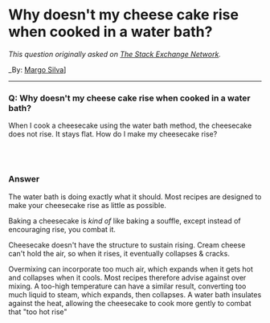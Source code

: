 ﻿# Why doesn't my cheese cake rise when cooked in a water bath?

_This question originally asked on [The Stack Exchange Network](https://cooking.stackexchange.com/q/103501)._

_By: [Margo Silva](https://cooking.stackexchange.com/u/79516)]
<br><hr>
### Q: Why doesn't my cheese cake rise when cooked in a water bath?
<p>When I cook a cheesecake using the water bath method, the cheesecake does not rise. It stays flat.  How do I make my cheesecake rise?</p>

<br><br>
### Answer 
<p>The water bath is doing exactly what it should. Most recipes are designed to make your cheesecake rise as little as possible. </p>

<p>Baking a cheesecake is <em>kind of</em> like baking a souffle, except instead of encouraging rise, you combat it. </p>

<p>Cheesecake doesn't have the structure to sustain rising. Cream cheese can't hold the air, so when it rises, it eventually collapses &amp; cracks. </p>

<p>Overmixing can incorporate too much air, which expands when it gets hot and collapses when it cools. Most recipes therefore advise against over mixing. A too-high temperature can have a similar result, converting too much liquid to steam, which expands, then collapses. A water bath insulates against the heat, allowing the cheesecake to cook more gently to combat that "too hot rise"</p>

